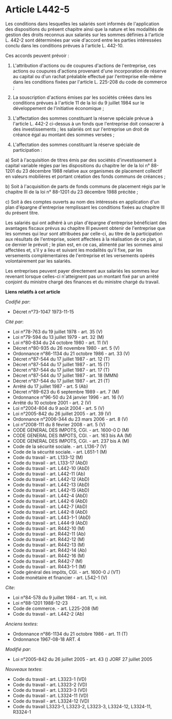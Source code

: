 # Article L442-5

Les conditions dans lesquelles les salariés sont informés de l'application des dispositions du présent chapitre ainsi que la
nature et les modalités de gestion des droits reconnus aux salariés sur les sommes définies à l'article L. 442-2 sont
déterminées par voie d'accord entre les parties intéressées conclu dans les conditions prévues à l'article L. 442-10.

Ces accords peuvent prévoir :

1. L'attribution d'actions ou de coupures d'actions de l'entreprise, ces actions ou coupures d'actions provenant d'une
incorporation de réserve au capital ou d'un rachat préalable effectué par l'entreprise elle-même dans les conditions fixées
par l'article L. 225-208 du code de commerce ;

2. La souscription d'actions émises par les sociétés créées dans les conditions prévues à l'article 11 de la loi du 9 juillet
1984 sur le développement de l'initiative économique ;

3. L'affectation des sommes constituant la réserve spéciale prévue à l'article L. 442-2 ci-dessus à un fonds que l'entreprise
doit consacrer à des investissements ; les salariés ont sur l'entreprise un droit de créance égal au montant des sommes
versées ;

4. L'affectation des sommes constituant la réserve spéciale de participation :

a) Soit à l'acquisition de titres émis par des sociétés d'investissement à capital variable régies par les dispositions du
chapitre Ier de la loi n° 88-1201 du 23 décembre 1988 relative aux organismes de placement collectif en valeurs mobilières et
portant création des fonds communs de créances ;

b) Soit à l'acquisition de parts de fonds communs de placement régis par le chapitre III de la loi n° 88-1201 du 23 décembre
1988 précitée ;

c) Soit à des comptes ouverts au nom des intéressés en application d'un plan d'épargne d'entreprise remplissant les
conditions fixées au chapitre III du présent titre.

Les salariés qui ont adhéré à un plan d'épargne d'entreprise bénéficiant des avantages fiscaux prévus au chapitre III peuvent
obtenir de l'entreprise que les sommes qui leur sont attribuées par celle-ci, au titre de la participation aux résultats de
l'entreprise, soient affectées à la réalisation de ce plan, si ce dernier le prévoit ; le plan est, en ce cas, alimenté par
les sommes ainsi affectées et, s'il y a lieu et suivant les modalités qu'il fixe, par les versements complémentaires de
l'entreprise et les versements opérés volontairement par les salariés.

Les entreprises peuvent payer directement aux salariés les sommes leur revenant lorsque celles-ci n'atteignent pas un montant
fixé par un arrêté conjoint du ministre chargé des finances et du ministre chargé du travail.

**Liens relatifs à cet article**

_Codifié par_:

  - Décret n°73-1047 1973-11-15

_Cité par_:

  - Loi n°78-763 du 19 juillet 1978 - art. 35 (V)
  - Loi n°79-594 du 13 juillet 1979 - art. 32 (M)
  - Loi n°80-834 du 24 octobre 1980 - art. 11 (V)
  - Décret n°80-935 du 26 novembre 1980 - art. 5 (V)
  - Ordonnance n°86-1134 du 21 octobre 1986 - art. 33 (V)
  - Décret n°87-544 du 17 juillet 1987 - art. 12 (T)
  - Décret n°87-544 du 17 juillet 1987 - art. 15 (T)
  - Décret n°87-544 du 17 juillet 1987 - art. 17 (T)
  - Décret n°87-544 du 17 juillet 1987 - art. 18 (MMN)
  - Décret n°87-544 du 17 juillet 1987 - art. 21 (T)
  - Arrêté du 17 juillet 1987 - art. 5 (Ab)
  - Décret n°89-623 du 6 septembre 1989 - art. 7 (M)
  - Ordonnance n°96-50 du 24 janvier 1996 - art. 16 (V)
  - Arrêté du 10 octobre 2001 - art. 2 (V)
  - Loi n°2004-804 du 9 août 2004 - art. 5 (V)
  - Loi n°2005-842 du 26 juillet 2005 - art. 39 (V)
  - Ordonnance n°2006-344 du 23 mars 2006 - art. 8 (V)
  - Loi n°2008-111 du 8 février 2008 - art. 5 (V)
  - CODE GENERAL DES IMPOTS, CGI. - art. 1600-0 D (M)
  - CODE GENERAL DES IMPOTS, CGI. - art. 163 bis AA (M)
  - CODE GENERAL DES IMPOTS, CGI. - art. 237 bis A (M)
  - Code de la sécurité sociale. - art. L136-7 (V)
  - Code de la sécurité sociale. - art. L651-1 (M)
  - Code du travail - art. L133-12 (M)
  - Code du travail - art. L133-17 (AbD)
  - Code du travail - art. L442-10 (AbD)
  - Code du travail - art. L442-11 (Ab)
  - Code du travail - art. L442-12 (AbD)
  - Code du travail - art. L442-13 (AbD)
  - Code du travail - art. L442-15 (AbD)
  - Code du travail - art. L442-4 (AbD)
  - Code du travail - art. L442-6 (AbD)
  - Code du travail - art. L442-7 (AbD)
  - Code du travail - art. L442-8 (AbD)
  - Code du travail - art. L443-1-1 (AbD)
  - Code du travail - art. L444-9 (AbD)
  - Code du travail - art. R442-10 (M)
  - Code du travail - art. R442-11 (Ab)
  - Code du travail - art. R442-12 (M)
  - Code du travail - art. R442-13 (M)
  - Code du travail - art. R442-14 (Ab)
  - Code du travail - art. R442-16 (M)
  - Code du travail - art. R442-7 (M)
  - Code du travail - art. R443-1-1 (M)
  - Code général des impôts, CGI. - art. 1600-0 J (VT)
  - Code monétaire et financier - art. L542-1 (V)

_Cite_:

  - Loi n°84-578 du 9 juillet 1984 - art. 11, v. init.
  - Loi n°88-1201 1988-12-23
  - Code de commerce. - art. L225-208 (M)
  - Code du travail - art. L442-2 (Ab)

_Anciens textes_:

  - Ordonnance n°86-1134 du 21 octobre 1986 - art. 11 (T)
  - Ordonnance 1967-08-18 ART. 4

_Modifié par_:

  - Loi n°2005-842 du 26 juillet 2005 - art. 43 () JORF 27 juillet 2005

_Nouveaux textes_:

  - Code du travail - art. L3323-1 (VD)
  - Code du travail - art. L3323-2 (VD)
  - Code du travail - art. L3323-3 (VD)
  - Code du travail - art. L3324-11 (VD)
  - Code du travail - art. L3324-12 (VD)
  - Code du travail L3323-1, L3323-2, L3323-3, L3324-12, L3324-11, R3324-1
